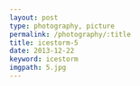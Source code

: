 ```yaml
---
layout: post
type: photography, picture
permalink: /photography/:title
title: icestorm-5
date: 2013-12-22
keyword: icestorm
imgpath: 5.jpg
---
```



